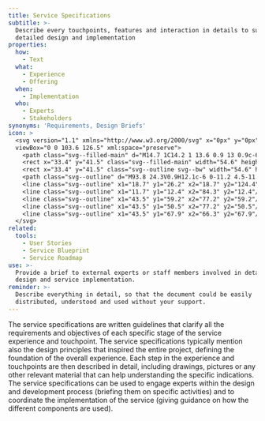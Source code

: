 ```yaml
---
title: Service Specifications
subtitle: >-
  Describe every touchpoints, features and interaction in details to support
  detailed design and implementation
properties:
  how:
    - Text
  what:
    - Experience
    - Offering
  when:
    - Implementation
  who:
    - Experts
    - Stakeholders
synonyms: 'Requirements, Design Briefs'
icon: >
  <svg version="1.1" xmlns="http://www.w3.org/2000/svg" x="0px" y="0px"
  viewBox="0 0 103.6 126.5" xml:space="preserve">
    <path class="svg--filled-main" d="M14.7 1C14.2 1 13.6 0.9 13 0.9c-6.6 0-12 5.4-12 12 0 6.2 4.7 11.3 10.7 11.9v0.1h82.2V1H14.7z"/>
    <rect x="33.4" y="41.5" class="svg--filled-main" width="54.6" height="35.7"/>
    <rect x="33.4" y="41.5" class="svg--outline svg--bw" width="54.6" height="35.7"/>
    <path class="svg--outline" d="M93.8 24.3V0.9H12.1c-6 0-11.2 4.5-11.2 10.5v2.7c0 6 5.2 11 11.2 11h33.7 56.8v100.5H12.1c-6 0-11.2-4.8-11.2-10.8V13"/>
    <line class="svg--outline" x1="18.7" y1="26.2" x2="18.7" y2="124.4"/>
    <line class="svg--outline" x1="11.7" y1="12.4" x2="84.3" y2="12.4"/>
    <line class="svg--outline" x1="43.5" y1="59.2" x2="77.2" y2="59.2"/>
    <line class="svg--outline" x1="43.5" y1="50.5" x2="77.2" y2="50.5"/>
    <line class="svg--outline" x1="43.5" y1="67.9" x2="66.3" y2="67.9"/>
  </svg>
related:
  tools:
    - User Stories
    - Service Blueprint
    - Service Roadmap
use: >-
  Provide a brief to external experts or staff members involved in detailed
  design and service implementation.
reminder: >-
  Describe everything in detail, so that the document could be easily
  distributed, understood and used without your support.
---
```

The service specifications are written guidelines that clarify all the requirements and objectives of each specific stage of the service experience and touchpoint. The service specifications typically mention also the design principles that inspired the entire project, defining the foundation of the overall experience. Each step in the experience and touchpoints are then described in detail, including drawings, pictures or any other relevant material that can help understanding the specific indications. The service specifications can be used to engage experts within the design and development process (briefing them on specific activities) and to coordinate the implementation of the service (giving guidance on how the different components are used).
